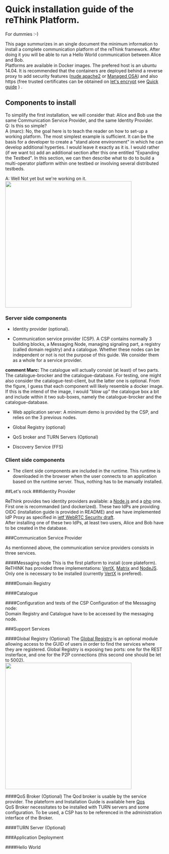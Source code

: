# Quick installation guide of the reThink Platform.
For dummies :-)

This page summurizes in an single document the minimum information to install a complete communication platform of the reThink framework.
After doing it you will be able to run a Hello World communication between Alice and Bob.  
Platforms are available in Docker images. The prefered host is an ubuntu 14.04. It is recommended that the containers are deployed behind a reverse proxy to add security features ([nude apache2](https://github.com/reTHINK-project/testbeds/tree/master/docker/apache2-reverse-proxy-baseline) or [Managed OSA](https://github.com/zorglub42/OSA/)) and also https (free trusted certificates can be obtained on [let's encrypt](https://letsencrypt.org/) see [Quick guide](letsencrypt.md)  ) .

## Components to install
To simplify the first installation, we will consider that: Alice and Bob use the same Communication Service Provider, and the same Identity Provider.  
Q: Is this so simple?  
A (marc):  No, the goal here is to teach the reader on how to set-up a working platform.  The most simplest example is sufficient.  It can be the basis for a developer to create a "stand alone environment" in which he can develop additional hyperties.  I would leave it exactly as it is.  I would rather (if we want to) add an additional section after this one entitled "Expanding the Testbed".  In this section, we can then describe what to do to build a multi-operator platform within one testbed or involving several distributed testbeds.

A: Well Not yet but we're working on it.  
<img src="https://github.com/reTHINK-project/testbeds/blob/master/docs/Testbed-Design/figures/pfTechView.png" width="400">

### Server side components

* Identity provider (optional).

* Communication service provider (CSP). A CSP contains normally 3 building blocks, a Messaging Node, managing signaling part, a registry (called domain registry) and a catalogue. Whether these nodes can be independent or not is not the purpose of this guide. We consider them as a whole for a service provider.

**comment Marc:**  The catalogue will actually consist (at least) of two parts.  The catalogue-brocker and the catalogue-database.  For testing, one might also consider the catalogue-test-client, but the latter one is optional.  From the figure, I guess that each component will likely resemble a docker image.  If this is the intend of the image, I would "blow up" the catalogue box a bit and include within it two sub-boxes, namely the catalogue-brocker and the catalogue-database.

* Web application server: A minimum demo is provided by the CSP, and relies on the 3 previous nodes.

* Global Registry (optional)
* QoS broker and TURN Servers (Optional)
* Discovery Service (FFS)

### Client side components
* The client side components are included in the runtime. This runtime is downloaded in the browser when the user connects to an application based on the runtime server. Thus, nothing has to be manually installed.

##Let's rock
###Identity Provider

ReThink provides two identity providers available: a [Node.js](https://github.com/reTHINK-project/dev-IdPServer) and a [php](https://github.com/reTHINK-project/dev-IdPServer-phpOIDC) one. First one is recommanded (and dockerized).
These two IdPs are providing OIDC (installation guide is provided in README) and we have implemented IdP Proxy as specified in [ietf WebRTC Security draft](https://tools.ietf.org/html/draft-ietf-rtcweb-security-arch-11).  
After installing one of these two IdPs, at least two users, Alice and Bob have to be created in the database.

###Communication Service Provider

As mentionned above, the communication service providers consists in three services.

####Messaging node
This is the first platform to install (core plateform). ReTHINK has provided three implementations: [VertX](https://github.com/reTHINK-project/dev-msg-node-vertx), [Matrix](https://github.com/reTHINK-project/dev-msg-node-matrix) and [NodeJS](https://github.com/reTHINK-project/dev-msg-node-nodejs).  
Only one is necessary to be installed (currently [VertX](https://github.com/reTHINK-project/dev-msg-node-vertx) is prefered).  

####Domain Registry 


####Catalogue


####Configuration and tests of the CSP
Configuration of the Messaging node:  
Domain Registry and Catalogue have to be accessed by the messaging node.  


###Support Services

####Global Registry (Optional)
The [Global Registry](https://github.com/reTHINK-project/dev-registry-global) is an optional module allowing access to the GUID of users in order to find the services where they are registered.
Global Registry is exposing two ports: one for the REST insterface, and one for the P2P connections (this second one should be let to 5002).  
<img src="https://github.com/reTHINK-project/testbeds/blob/master/docs/Testbed-Design/figures/gregdeployment.png" width="400">

####QoS Broker (Optional)
The Qod broker is usable by the service provider. The plateform and Installation Guide is available here  [Qos](https://github.com/reTHINK-project/dev-qos-support/broker)  
QoS Broker necessitates to be installed with TURN servers and some configuration. To be used, a CSP has to be referenced in the administration interface of the Broker.

####TURN Server (Optional)

###Application Deployment

####Hello World


